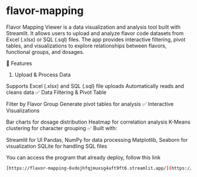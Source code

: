 # flavor-mapping

Flavor Mapping Viewer is a data visualization and analysis tool built with Streamlit. It allows users to upload and analyze flavor code datasets from Excel (.xlsx) or SQL (.sql) files. The app provides interactive filtering, pivot tables, and visualizations to explore relationships between flavors, functional groups, and dosages.

🚀 Features

1. Upload & Process Data


Supports Excel (.xlsx) and SQL (.sql) file uploads
Automatically reads and cleans data
✅ Data Filtering & Pivot Table

Filter by Flavor Group
Generate pivot tables for analysis
✅ Interactive Visualizations

Bar charts for dosage distribution
Heatmap for correlation analysis
K-Means clustering for character grouping
✅ Built with:

Streamlit for UI
Pandas, NumPy for data processing
Matplotlib, Seaborn for visualization
SQLite for handling SQL files


You can access the program that already deploy, follow this link

```bash
[https://flavor-mapping-6vdojhfqjmuxsg4aft9ft6.streamlit.app/](https://flavor-mapping-gxlm6elj23bglmlzc9ptox.streamlit.app/)


